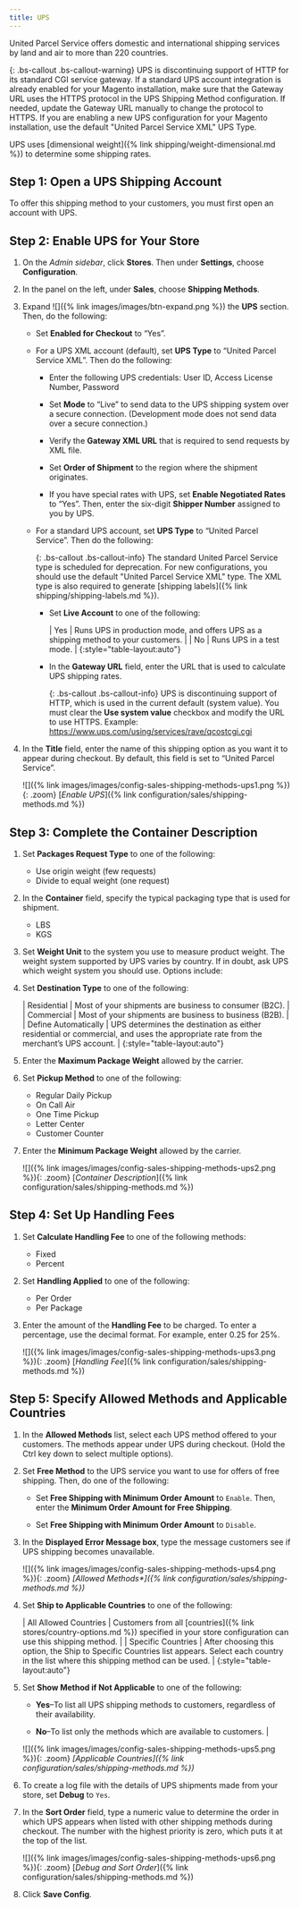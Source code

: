 ```yaml
---
title: UPS
---
```


United Parcel Service offers domestic and international shipping services by land and air to more than 220 countries.

{: .bs-callout .bs-callout-warning}
UPS is discontinuing support of HTTP for its standard CGI service gateway. If a standard UPS account integration is already enabled for your Magento installation, make sure that the Gateway URL uses the HTTPS protocol in the UPS Shipping Method configuration. If needed, update the Gateway URL manually to change the protocol to HTTPS. If you are enabling a new UPS configuration for your Magento installation, use the default "United Parcel Service XML" UPS Type.

UPS uses [dimensional weight]({% link shipping/weight-dimensional.md %}) to determine some shipping rates.

## Step 1: Open a UPS Shipping Account

To offer this shipping method to your customers, you must first open an account with UPS.

## Step 2: Enable UPS for Your Store

1.  On the _Admin sidebar_, click **Stores**. Then under **Settings**, choose **Configuration**.

2. In the panel on the left, under **Sales**, choose **Shipping Methods**.

3. Expand ![]({% link images/images/btn-expand.png %}) the **UPS** section. Then, do the following:

    * Set **Enabled for Checkout** to “Yes”.

    * For a UPS XML account (default), set **UPS Type** to “United Parcel Service XML”. Then do the following:

        * Enter the following UPS credentials: User ID, Access License Number, Password

        * Set **Mode** to “Live” to send data to the UPS shipping system over a secure connection. (Development mode does not send data over a secure connection.)

        * Verify the **Gateway XML URL** that is required to send requests by XML file.

        * Set **Order of Shipment** to the region where the shipment originates.

        * If you have special rates with UPS, set **Enable Negotiated Rates** to “Yes”. Then, enter the six-digit **Shipper Number** assigned to you by UPS.

    * For a standard UPS account, set **UPS Type** to “United Parcel Service”. Then do the following:

        {: .bs-callout .bs-callout-info}
        The standard United Parcel Service type is scheduled for deprecation. For new configurations, you should use the default  "United Parcel Service XML" type. The XML type is also required to generate [shipping labels]({% link shipping/shipping-labels.md %}).

        * Set **Live Account** to one of the following:

            | Yes | Runs UPS in production mode, and offers UPS as a shipping method to your customers. |
            | No | Runs UPS in a test mode. |
            {:style="table-layout:auto"}

        * In the **Gateway URL** field, enter the URL that is used to calculate UPS shipping rates.

            {: .bs-callout .bs-callout-info}
            UPS is discontinuing support of HTTP, which is used in the current default (system value). You must clear the **Use system value** checkbox and modify the URL to use HTTPS. Example: https://www.ups.com/using/services/rave/qcostcgi.cgi

4. In the **Title** field, enter the name of this shipping option as you want it to appear during checkout. By default, this field is set to “United Parcel Service”.

    ![]({% link images/images/config-sales-shipping-methods-ups1.png %}){: .zoom}
    [*Enable UPS*]({% link configuration/sales/shipping-methods.md %})

## Step 3: Complete the Container Description

1. Set **Packages Request Type** to one of the following:

   * Use origin weight (few requests)
   * Divide to equal weight (one request)

1. In the **Container** field, specify the typical packaging type that is used for shipment.

   * LBS
   * KGS

1. Set **Weight Unit** to the system you use to measure product weight. The weight system supported by UPS varies by country. If in doubt, ask UPS which weight system you should use. Options include:

1. Set **Destination Type** to one of the following:

    | Residential | Most of your shipments are business to consumer (B2C). |
    | Commercial | Most of your shipments are business to business (B2B). |
    | Define Automatically | UPS determines the destination as either residential or commercial, and uses the appropriate rate from the merchant’s UPS account. |
    {:style="table-layout:auto"}

1. Enter the **Maximum Package Weight** allowed by the carrier.

1. Set **Pickup Method** to one of the following:

   * Regular Daily Pickup
   * On Call Air
   * One Time Pickup
   * Letter Center
   * Customer Counter

1. Enter the **Minimum Package Weight** allowed by the carrier.

    ![]({% link images/images/config-sales-shipping-methods-ups2.png %}){: .zoom}
    [*Container Description*]({% link configuration/sales/shipping-methods.md %})

## Step 4: Set Up Handling Fees

1. Set **Calculate Handling Fee** to one of the following methods:

    * Fixed
    * Percent

2. Set **Handling Applied** to one of the following:

    * Per Order
    * Per Package

3. Enter the amount of the **Handling Fee** to be charged. To enter a percentage, use the decimal format. For example, enter 0.25 for 25%.

    ![]({% link images/images/config-sales-shipping-methods-ups3.png %}){: .zoom}
    [*Handling Fee*]({% link configuration/sales/shipping-methods.md %})

## Step 5: Specify Allowed Methods and Applicable Countries

1. In the **Allowed Methods** list, select each UPS method offered to your customers. The methods appear under UPS during checkout. (Hold the Ctrl key down to select multiple options).

1. Set **Free Method** to the UPS service you want to use for offers of free shipping. Then, do one of the following:

   * Set **Free Shipping with Minimum Order Amount** to `Enable`. Then, enter the **Minimum Order Amount for Free Shipping**.

   * Set **Free Shipping with Minimum Order Amount** to `Disable`.

2. In the **Displayed Error Message box**, type the message customers see if UPS shipping becomes unavailable.

    ![]({% link images/images/config-sales-shipping-methods-ups4.png %}){: .zoom}
    _[Allowed Methods*]({% link configuration/sales/shipping-methods.md %})_

3. Set **Ship to Applicable Countries** to one of the following:

    | All Allowed Countries | Customers from all [countries]({% link stores/country-options.md %}) specified in your store configuration can use this shipping method. |
    | Specific Countries | After choosing this option, the Ship to Specific Countries list appears. Select each country in the list where this shipping method can be used. |
    {:style="table-layout:auto"}

4. Set **Show Method if Not Applicable** to one of the following:

    *  **Yes**–To list all UPS shipping methods to customers, regardless of their availability.

    *  **No**–To list only the methods which are available to customers. |

    ![]({% link images/images/config-sales-shipping-methods-ups5.png %}){: .zoom}
    _[Applicable Countries]({% link configuration/sales/shipping-methods.md %})_

5. To create a log file with the details of UPS shipments made from your store, set **Debug** to `Yes`.

6. In the **Sort Order** field, type a numeric value to determine the order in which UPS appears when listed with other shipping methods during checkout. The number with the highest priority is zero, which puts it at the top of the list.

    ![]({% link images/images/config-sales-shipping-methods-ups6.png %}){: .zoom}
    [*Debug and Sort Order*]({% link configuration/sales/shipping-methods.md %})

7. Click **Save Config**.
